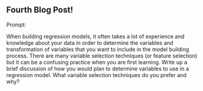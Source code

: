 ## Fourth Blog Post!

Prompt: 

When building regression models, it often takes a lot of experience and knowledge about your data in order to determine the variables and transformation of variables that you want to include in the model building process.  There are many variable selection techniques (or feature selection) but it can be a confusing practice when you are first learning. Write up a brief discussion of how you would plan to determine variables to use in a regression model.  What variable selection techniques do you prefer and why?

